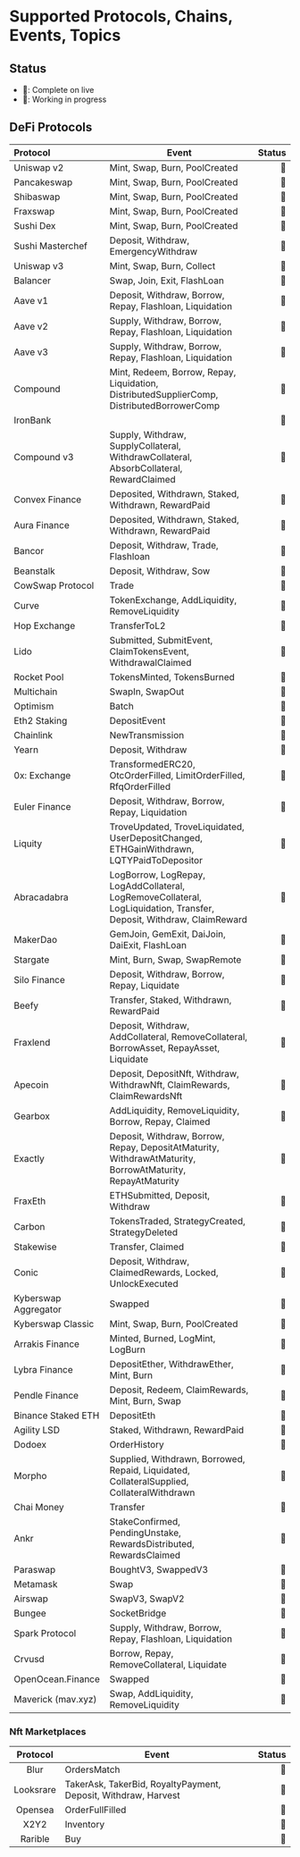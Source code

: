 # Supported Protocols, Chains, Events, Topics

## Status

- 🌱: Complete on live
- 🔨: Working in progress

## DeFi Protocols

| Protocol             | Event                                                                                                                |  Status |
|:---------------------|----------------------------------------------------------------------------------------------------------------------|--------:|
| Uniswap v2           | Mint, Swap, Burn, PoolCreated                                                                                        |      🌱 |
| Pancakeswap          | Mint, Swap, Burn, PoolCreated                                                                                        |      🌱 |
| Shibaswap            | Mint, Swap, Burn, PoolCreated                                                                                        |      🌱 |
| Fraxswap             | Mint, Swap, Burn, PoolCreated                                                                                        |      🌱 |
| Sushi Dex            | Mint, Swap, Burn, PoolCreated                                                                                        |      🌱 |
| Sushi Masterchef     | Deposit, Withdraw, EmergencyWithdraw                                                                                 |      🌱 |
| Uniswap v3           | Mint, Swap, Burn, Collect                                                                                            |      🌱 |
| Balancer             | Swap, Join, Exit, FlashLoan                                                                                          |      🌱 |
| Aave v1              | Deposit, Withdraw, Borrow, Repay, Flashloan, Liquidation                                                             |      🌱 |
| Aave v2              | Supply, Withdraw, Borrow, Repay, Flashloan, Liquidation                                                              |      🌱 |
| Aave v3              | Supply, Withdraw, Borrow, Repay, Flashloan, Liquidation                                                              |      🌱 |
| Compound             | Mint, Redeem, Borrow, Repay, Liquidation, DistributedSupplierComp, DistributedBorrowerComp                           |      🌱 |
| IronBank             |                                                                                                                      |      🌱 |
| Compound v3          | Supply, Withdraw, SupplyCollateral, WithdrawCollateral, AbsorbCollateral, RewardClaimed                              |      🌱 |
| Convex Finance       | Deposited, Withdrawn, Staked, Withdrawn, RewardPaid                                                                  |      🌱 |
| Aura Finance         | Deposited, Withdrawn, Staked, Withdrawn, RewardPaid                                                                  |      🌱 |
| Bancor               | Deposit, Withdraw, Trade, Flashloan                                                                                  |      🌱 |
| Beanstalk            | Deposit, Withdraw, Sow                                                                                               |      🌱 |
| CowSwap Protocol     | Trade                                                                                                                |      🌱 |
| Curve                | TokenExchange, AddLiquidity, RemoveLiquidity                                                                         |      🌱 |
| Hop Exchange         | TransferToL2                                                                                                         |      🌱 |
| Lido                 | Submitted, SubmitEvent, ClaimTokensEvent, WithdrawalClaimed                                                          |      🌱 |
| Rocket Pool          | TokensMinted, TokensBurned                                                                                           |      🌱 |
| Multichain           | SwapIn, SwapOut                                                                                                      |      🌱 |
| Optimism             | Batch                                                                                                                |      🌱 |
| Eth2 Staking         | DepositEvent                                                                                                         |      🌱 |
| Chainlink            | NewTransmission                                                                                                      |      🌱 |
| Yearn                | Deposit, Withdraw                                                                                                    |      🌱 |
| 0x: Exchange         | TransformedERC20, OtcOrderFilled, LimitOrderFilled, RfqOrderFilled                                                   |      🌱 |
| Euler Finance        | Deposit, Withdraw, Borrow, Repay, Liquidation                                                                        |      🌱 |
| Liquity              | TroveUpdated, TroveLiquidated, UserDepositChanged, ETHGainWithdrawn, LQTYPaidToDepositor                             |      🌱 |
| Abracadabra          | LogBorrow, LogRepay, LogAddCollateral, LogRemoveCollateral, LogLiquidation, Transfer, Deposit, Withdraw, ClaimReward |      🌱 |
| MakerDao             | GemJoin, GemExit, DaiJoin, DaiExit, FlashLoan                                                                        |      🌱 |
| Stargate             | Mint, Burn, Swap, SwapRemote                                                                                         |      🌱 |
| Silo Finance         | Deposit, Withdraw, Borrow, Repay, Liquidate                                                                          |      🌱 |
| Beefy                | Transfer, Staked, Withdrawn, RewardPaid                                                                              |      🌱 |
| Fraxlend             | Deposit, Withdraw, AddCollateral, RemoveCollateral, BorrowAsset, RepayAsset, Liquidate                               |      🌱 |
| Apecoin              | Deposit, DepositNft, Withdraw, WithdrawNft, ClaimRewards, ClaimRewardsNft                                            |      🌱 |
| Gearbox              | AddLiquidity, RemoveLiquidity, Borrow, Repay, Claimed                                                                |      🌱 |
| Exactly              | Deposit, Withdraw, Borrow, Repay, DepositAtMaturity, WithdrawAtMaturity, BorrowAtMaturity, RepayAtMaturity           |      🌱 |
| FraxEth              | ETHSubmitted, Deposit, Withdraw                                                                                      |      🌱 |
| Carbon               | TokensTraded, StrategyCreated, StrategyDeleted                                                                       |      🌱 |
| Stakewise            | Transfer, Claimed                                                                                                    |      🌱 |
| Conic                | Deposit, Withdraw, ClaimedRewards, Locked, UnlockExecuted                                                            |      🌱 |
| Kyberswap Aggregator | Swapped                                                                                                              |      🌱 |
| Kyberswap Classic    | Mint, Swap, Burn, PoolCreated                                                                                        |      🌱 |
| Arrakis Finance      | Minted, Burned, LogMint, LogBurn                                                                                     |      🌱 |
| Lybra Finance        | DepositEther, WithdrawEther, Mint, Burn                                                                              |      🌱 |
| Pendle Finance       | Deposit, Redeem, ClaimRewards, Mint, Burn, Swap                                                                      |      🌱 |
| Binance Staked ETH   | DepositEth                                                                                                           |      🌱 |
| Agility LSD          | Staked, Withdrawn, RewardPaid                                                                                        |      🌱 |
| Dodoex               | OrderHistory                                                                                                         |      🌱 |
| Morpho               | Supplied, Withdrawn, Borrowed, Repaid, Liquidated, CollateralSupplied, CollateralWithdrawn                           |      🌱 |
| Chai Money           | Transfer                                                                                                             |      🌱 |
| Ankr                 | StakeConfirmed, PendingUnstake, RewardsDistributed, RewardsClaimed                                                   |      🌱 |
| Paraswap             | BoughtV3, SwappedV3                                                                                                  |      🌱 |
| Metamask             | Swap                                                                                                                 |      🌱 |
| Airswap              | SwapV3, SwapV2                                                                                                       |      🌱 |
| Bungee               | SocketBridge                                                                                                         |      🌱 |
| Spark Protocol       | Supply, Withdraw, Borrow, Repay, Flashloan, Liquidation                                                              |      🌱 |
| Crvusd               | Borrow, Repay, RemoveCollateral, Liquidate                                                                           |      🌱 |
| OpenOcean.Finance    | Swapped                                                                                                              |      🌱 |
| Maverick (mav.xyz)   | Swap, AddLiquidity, RemoveLiquidity                                                                                  |      🌱 |

### Nft Marketplaces

| Protocol  | Event                                                          | Status |
| :-------: | -------------------------------------------------------------- | -----: |
|   Blur    | OrdersMatch                                                    |     🌱 |
| Looksrare | TakerAsk, TakerBid, RoyaltyPayment, Deposit, Withdraw, Harvest |     🌱 |
|  Opensea  | OrderFullFilled                                                |     🌱 |
|   X2Y2    | Inventory                                                      |     🌱 |
|  Rarible  | Buy                                                            |     🌱 |
